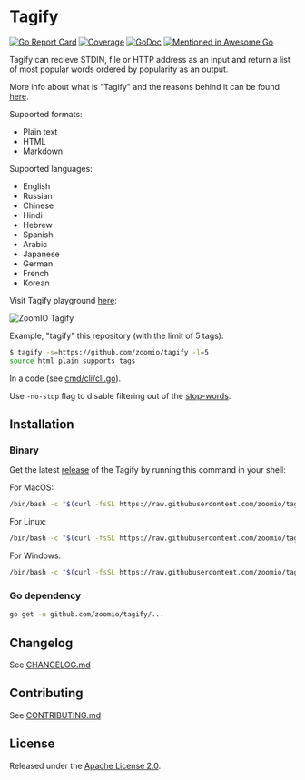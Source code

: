 # Tagify

[![Go Report Card](https://goreportcard.com/badge/github.com/zoomio/tagify)](https://goreportcard.com/report/github.com/zoomio/tagify)
[![Coverage](https://codecov.io/gh/zoomio/tagify/branch/master/graph/badge.svg)](https://codecov.io/gh/zoomio/tagify)
[![GoDoc](https://godoc.org/github.com/zoomio/tagify?status.svg)](https://godoc.org/github.com/zoomio/tagify)
[![Mentioned in Awesome Go](https://awesome.re/mentioned-badge.svg)](https://github.com/avelino/awesome-go)

Tagify can recieve STDIN, file or HTTP address as an input and return a list of most popular words ordered by popularity as an output.

More info about what is "Tagify" and the reasons behind it can be found [here](https://zoomio.org/blog/post/tags_as_a_service-5712840111423488).

Supported formats:
- Plain text
- HTML
- Markdown

Supported languages:
- English
- Russian
- Chinese
- Hindi
- Hebrew
- Spanish
- Arabic
- Japanese
- German
- French
- Korean

Visit Tagify playground [here](https://www.zoomio.org/tagify):

![ZoomIO Tagify](https://storage.googleapis.com/www.zoomio.org/ZoomIO_tagify.png)

Example, "tagify" this repository (with the limit of 5 tags):
```bash
$ tagify -s=https://github.com/zoomio/tagify -l=5
source html plain supports tags
```

In a code (see [cmd/cli/cli.go](https://raw.githubusercontent.com/zoomio/tagify/master/cmd/cli/cli.go)).

Use `-no-stop` flag to disable filtering out of the [stop-words](https://github.com/zoomio/stopwords/blob/master/stopwords.go).

## Installation

### Binary

Get the latest [release](https://github.com/zoomio/tagify/releases/latest) of the Tagify by running this command in your shell:

For MacOS:
```bash
/bin/bash -c "$(curl -fsSL https://raw.githubusercontent.com/zoomio/tagify/master/_bin/install.sh)" darwin
```

For Linux:
```bash
/bin/bash -c "$(curl -fsSL https://raw.githubusercontent.com/zoomio/tagify/master/_bin/install.sh)" linux
```

For Windows:
```bash
/bin/bash -c "$(curl -fsSL https://raw.githubusercontent.com/zoomio/tagify/master/_bin/install.sh)" windows
```

### Go dependency

```bash
go get -u github.com/zoomio/tagify/...
```

## Changelog

See [CHANGELOG.md](https://raw.githubusercontent.com/zoomio/tagify/master/CHANGELOG.md)

## Contributing

See [CONTRIBUTING.md](https://raw.githubusercontent.com/zoomio/tagify/master/CONTRIBUTING.md)

## License

Released under the [Apache License 2.0](https://raw.githubusercontent.com/zoomio/tagify/master/LICENSE).
